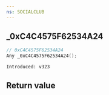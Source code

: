 ```yaml
---
ns: SOCIALCLUB
---
```

## _0xC4C4575F62534A24

```c
// 0xC4C4575F62534A24
Any _0xC4C4575F62534A24();
```

```
Introduced: v323
```


## Return value
